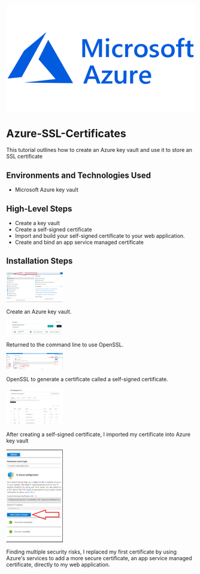 
![BLOG_IMAGE_1](https://github.com/kleeloy/Azure-Cloud-Web-Application-/blob/main/Diagrams/github.png)
# Azure-SSL-Certificates 
This tutorial outlines how to create an Azure key vault and use it to store an SSL certificate 

## Environments and Technologies Used 

- Microsoft Azure key vault 

## High-Level Steps

- Create a key vault 
- Create a self-signed certificate 
- Import and build your self-signed certificate to your web application.
- Create and bind an app service managed certificate

<h2>Installation Steps</h2>

<p>
<img src="https://github.com/kleeloy/Azure-Cloud-Web-Application-/blob/main/Diagrams/step1-project1.png" height="30%" width="30%" alt="Disk Sanitization Steps"/>
</p>
<p>
Create an Azure key vault.


<p>
<img src="https://github.com/kleeloy/Azure-Cloud-Web-Application-/blob/main/Diagrams/step4-project1.png" height="30%" width="30%" alt="Disk Sanitization Steps"/>
</p>

Returned to the command line to use OpenSSL.


<p>
<img src="https://github.com/kleeloy/Azure-Cloud-Web-Application-/blob/main/Diagrams/step5-project1.png" height="30%" width="30%" alt="Disk Sanitization Steps"/>
</p>
OpenSSL to generate a certificate called a self-signed certificate.

<p>
<img src="https://github.com/kleeloy/Azure-Cloud-Web-Application-/blob/main/Diagrams/step7-project1.png" height="30%" width="30%" alt="Disk Sanitization Steps"/>
</p>
After creating a self-signed certificate, I imported my certificate into Azure key vault 

<p>
<img src="https://github.com/kleeloy/Azure-Cloud-Web-Application-/blob/main/Diagrams/step8-project1.png" height="30%" width="30%" alt="Disk Sanitization Steps"/>
</p>
Finding multiple security risks, I replaced my first certificate by using Azure's services to add a more secure certificate, an app service managed certificate, directly to my web application. 

